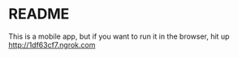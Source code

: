 # README

This is a mobile app, but if you want to run it in the browser, hit up http://1df63cf7.ngrok.com
